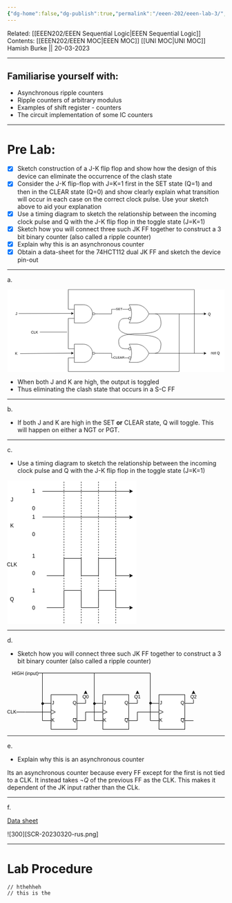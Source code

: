 ```yaml
---
{"dg-home":false,"dg-publish":true,"permalink":"/eeen-202/eeen-lab-3/","dgPassFrontmatter":true}
---
```


Related: [[EEEN202/EEEN Sequential Logic\|EEEN Sequential Logic]]
Contents: [[EEEN202/EEEN MOC\|EEEN MOC]]
[[UNI MOC\|UNI MOC]]
Hamish Burke || 20-03-2023
***

## Familiarise yourself with:
- Asynchronous ripple counters
- Ripple counters of arbitrary modulus
- Examples of shift register - counters
- The circuit implementation of some IC counters

***

# Pre Lab:
- [x] Sketch construction of a J-K flip flop and show how the design of this device can eliminate the occurrence of the clash state
- [x] Consider the J-K flip-flop with J=K=1 first in the SET state (Q=1) and then in the CLEAR state (Q=0) and show clearly explain what transition will occur in each case on the correct clock pulse. Use your sketch above to aid your explanation
- [x] Use a timing diagram to sketch the relationship between the incoming clock pulse and Q with the J-K flip flop in the toggle state (J=K=1)
- [x] Sketch how you will connect three such JK FF together to construct a 3 bit binary counter (also called a ripple counter)
- [x] Explain why this is an asynchronous counter
- [x] Obtain a data-sheet for the 74HCT112 dual JK FF and sketch the device pin-out

***

a. 

<svg xmlns="http://www.w3.org/2000/svg" xmlns:xlink="http://www.w3.org/1999/xlink" version="1.1" width="718px" height="273px" viewBox="-0.5 -0.5 718 273" style="background-color: rgb(255, 255, 255);"><defs/><g><path d="M 301 210 L 344 210.07 L 344 225 L 387 225" fill="none" stroke="rgb(0, 0, 0)" stroke-miterlimit="10" pointer-events="stroke"/><g transform="translate(-0.5 -0.5)"><switch><foreignObject pointer-events="none" width="100%" height="100%" requiredFeatures="http://www.w3.org/TR/SVG11/feature#Extensibility" style="overflow: visible; text-align: left;"><div xmlns="http://www.w3.org/1999/xhtml" style="display: flex; align-items: unsafe center; justify-content: unsafe center; width: 1px; height: 1px; padding-top: 224px; margin-left: 368px;"><div data-drawio-colors="color: rgb(0, 0, 0); background-color: rgb(255, 255, 255); " style="box-sizing: border-box; font-size: 0px; text-align: center;"><div style="display: inline-block; font-size: 11px; font-family: Helvetica; color: rgb(0, 0, 0); line-height: 1.2; pointer-events: all; background-color: rgb(255, 255, 255); white-space: nowrap;">CLEAR</div></div></div></foreignObject><text x="368" y="227" fill="rgb(0, 0, 0)" font-family="Helvetica" font-size="11px" text-anchor="middle">CLEAR</text></switch></g><path d="M 281 210 L 301 210 M 201 195 L 221 195 M 201 225 L 221 225" fill="none" stroke="rgb(0, 0, 0)" stroke-miterlimit="10" pointer-events="all"/><path d="M 221 180 L 251 180 C 267.57 180 281 193.43 281 210 C 281 226.57 267.57 240 251 240 L 221 240 Z" fill="rgb(255, 255, 255)" stroke="rgb(0, 0, 0)" stroke-miterlimit="10" pointer-events="all"/><ellipse cx="284.75" cy="210" rx="3.75" ry="3.75" fill="rgb(255, 255, 255)" stroke="rgb(0, 0, 0)" pointer-events="all"/><path d="M 281 80 L 301 80 M 201 65 L 221 65 M 201 95 L 221 95" fill="none" stroke="rgb(0, 0, 0)" stroke-miterlimit="10" pointer-events="all"/><path d="M 221 50 L 251 50 C 267.57 50 281 63.43 281 80 C 281 96.57 267.57 110 251 110 L 221 110 Z" fill="rgb(255, 255, 255)" stroke="rgb(0, 0, 0)" stroke-miterlimit="10" pointer-events="all"/><ellipse cx="284.75" cy="80" rx="3.75" ry="3.75" fill="rgb(255, 255, 255)" stroke="rgb(0, 0, 0)" pointer-events="all"/><path d="M 387 65 L 344 65 L 344 80.07 L 301 80.07" fill="none" stroke="rgb(0, 0, 0)" stroke-miterlimit="10" pointer-events="stroke"/><g transform="translate(-0.5 -0.5)"><switch><foreignObject pointer-events="none" width="100%" height="100%" requiredFeatures="http://www.w3.org/TR/SVG11/feature#Extensibility" style="overflow: visible; text-align: left;"><div xmlns="http://www.w3.org/1999/xhtml" style="display: flex; align-items: unsafe center; justify-content: unsafe center; width: 1px; height: 1px; padding-top: 64px; margin-left: 369px;"><div data-drawio-colors="color: rgb(0, 0, 0); background-color: rgb(255, 255, 255); " style="box-sizing: border-box; font-size: 0px; text-align: center;"><div style="display: inline-block; font-size: 11px; font-family: Helvetica; color: rgb(0, 0, 0); line-height: 1.2; pointer-events: all; background-color: rgb(255, 255, 255); white-space: nowrap;">SET</div></div></div></foreignObject><text x="369" y="67" fill="rgb(0, 0, 0)" font-family="Helvetica" font-size="11px" text-anchor="middle">SET</text></switch></g><path d="M 487 80 L 650.63 80" fill="none" stroke="rgb(0, 0, 0)" stroke-miterlimit="10" pointer-events="stroke"/><path d="M 655.88 80 L 648.88 83.5 L 650.63 80 L 648.88 76.5 Z" fill="rgb(0, 0, 0)" stroke="rgb(0, 0, 0)" stroke-miterlimit="10" pointer-events="all"/><path d="M 487 80 Q 507.07 80.07 507.07 112.53 Q 507.07 145 437.07 145 Q 367.07 145 367.07 170 Q 367.07 195 387 195" fill="none" stroke="rgb(0, 0, 0)" stroke-miterlimit="10" pointer-events="stroke"/><path d="M 467 80 L 487 80 M 387 65 L 410 65 M 387 95 L 410 95" fill="none" stroke="rgb(0, 0, 0)" stroke-miterlimit="10" pointer-events="all"/><path d="M 427 50 C 444.47 50.56 460.06 62.25 467 80 C 460.06 97.75 444.47 109.44 427 110 L 402 110 C 412.72 91.44 412.72 68.56 402 50 Z" fill="rgb(255, 255, 255)" stroke="rgb(0, 0, 0)" stroke-miterlimit="10" pointer-events="all"/><path d="M 487 210 L 650.63 210" fill="none" stroke="rgb(0, 0, 0)" stroke-miterlimit="10" pointer-events="stroke"/><path d="M 655.88 210 L 648.88 213.5 L 650.63 210 L 648.88 206.5 Z" fill="rgb(0, 0, 0)" stroke="rgb(0, 0, 0)" stroke-miterlimit="10" pointer-events="all"/><path d="M 487 210 Q 507.07 210.07 507.07 180.07 Q 507.07 150.07 437.07 150.07 Q 367.07 150.07 367.07 122.53 Q 367.07 95 387 95" fill="none" stroke="rgb(0, 0, 0)" stroke-miterlimit="10" pointer-events="stroke"/><path d="M 467 210 L 487 210 M 387 195 L 410 195 M 387 225 L 410 225" fill="none" stroke="rgb(0, 0, 0)" stroke-miterlimit="10" pointer-events="all"/><path d="M 427 180 C 444.47 180.56 460.06 192.25 467 210 C 460.06 227.75 444.47 239.44 427 240 L 402 240 C 412.72 221.44 412.72 198.56 402 180 Z" fill="rgb(255, 255, 255)" stroke="rgb(0, 0, 0)" stroke-miterlimit="10" pointer-events="all"/><ellipse cx="404" cy="65" rx="4" ry="4" fill="rgb(255, 255, 255)" stroke="rgb(0, 0, 0)" pointer-events="all"/><ellipse cx="404" cy="95" rx="4" ry="4" fill="rgb(255, 255, 255)" stroke="rgb(0, 0, 0)" pointer-events="all"/><ellipse cx="404" cy="195" rx="4" ry="4" fill="rgb(255, 255, 255)" stroke="rgb(0, 0, 0)" pointer-events="all"/><ellipse cx="404" cy="225" rx="4" ry="4" fill="rgb(255, 255, 255)" stroke="rgb(0, 0, 0)" pointer-events="all"/><path d="M 201 225 L 201 270 L 567 270 L 567 80" fill="none" stroke="rgb(0, 0, 0)" stroke-miterlimit="10" pointer-events="stroke"/><path d="M 201 195 L 201 95" fill="none" stroke="rgb(0, 0, 0)" stroke-miterlimit="10" pointer-events="stroke"/><path d="M 107 140 L 197 140" fill="none" stroke="rgb(0, 0, 0)" stroke-miterlimit="10" pointer-events="stroke"/><rect x="60" y="126" width="60" height="30" fill="none" stroke="none" pointer-events="all"/><g transform="translate(-0.5 -0.5)"><switch><foreignObject pointer-events="none" width="100%" height="100%" requiredFeatures="http://www.w3.org/TR/SVG11/feature#Extensibility" style="overflow: visible; text-align: left;"><div xmlns="http://www.w3.org/1999/xhtml" style="display: flex; align-items: unsafe center; justify-content: unsafe center; width: 58px; height: 1px; padding-top: 141px; margin-left: 61px;"><div data-drawio-colors="color: rgb(0, 0, 0); " style="box-sizing: border-box; font-size: 0px; text-align: center;"><div style="display: inline-block; font-size: 12px; font-family: Helvetica; color: rgb(0, 0, 0); line-height: 1.2; pointer-events: all; white-space: normal; overflow-wrap: normal;">CLK<br /></div></div></div></foreignObject><text x="90" y="145" fill="rgb(0, 0, 0)" font-family="Helvetica" font-size="12px" text-anchor="middle">CLK&#xa;</text></switch></g><path d="M 201 65 L 201 0 L 617 0 L 617 210" fill="none" stroke="rgb(0, 0, 0)" stroke-miterlimit="10" pointer-events="stroke"/><rect x="637" y="66" width="60" height="30" fill="none" stroke="none" pointer-events="all"/><g transform="translate(-0.5 -0.5)"><switch><foreignObject pointer-events="none" width="100%" height="100%" requiredFeatures="http://www.w3.org/TR/SVG11/feature#Extensibility" style="overflow: visible; text-align: left;"><div xmlns="http://www.w3.org/1999/xhtml" style="display: flex; align-items: unsafe center; justify-content: unsafe center; width: 58px; height: 1px; padding-top: 81px; margin-left: 638px;"><div data-drawio-colors="color: rgb(0, 0, 0); " style="box-sizing: border-box; font-size: 0px; text-align: center;"><div style="display: inline-block; font-size: 12px; font-family: Helvetica; color: rgb(0, 0, 0); line-height: 1.2; pointer-events: all; white-space: normal; overflow-wrap: normal;">Q</div></div></div></foreignObject><text x="667" y="85" fill="rgb(0, 0, 0)" font-family="Helvetica" font-size="12px" text-anchor="middle">Q</text></switch></g><rect x="657" y="195" width="60" height="30" fill="none" stroke="none" pointer-events="all"/><g transform="translate(-0.5 -0.5)"><switch><foreignObject pointer-events="none" width="100%" height="100%" requiredFeatures="http://www.w3.org/TR/SVG11/feature#Extensibility" style="overflow: visible; text-align: left;"><div xmlns="http://www.w3.org/1999/xhtml" style="display: flex; align-items: unsafe center; justify-content: unsafe center; width: 58px; height: 1px; padding-top: 210px; margin-left: 658px;"><div data-drawio-colors="color: rgb(0, 0, 0); " style="box-sizing: border-box; font-size: 0px; text-align: center;"><div style="display: inline-block; font-size: 12px; font-family: Helvetica; color: rgb(0, 0, 0); line-height: 1.2; pointer-events: all; white-space: normal; overflow-wrap: normal;">not Q</div></div></div></foreignObject><text x="687" y="214" fill="rgb(0, 0, 0)" font-family="Helvetica" font-size="12px" text-anchor="middle">not Q</text></switch></g><path d="M 37 79 L 212.63 78.69" fill="none" stroke="rgb(0, 0, 0)" stroke-miterlimit="10" pointer-events="stroke"/><path d="M 217.88 78.68 L 210.89 82.19 L 212.63 78.69 L 210.88 75.19 Z" fill="rgb(0, 0, 0)" stroke="rgb(0, 0, 0)" stroke-miterlimit="10" pointer-events="all"/><path d="M 42 210.9 L 212.63 209.46" fill="none" stroke="rgb(0, 0, 0)" stroke-miterlimit="10" pointer-events="stroke"/><path d="M 217.88 209.42 L 210.91 212.98 L 212.63 209.46 L 210.85 205.98 Z" fill="rgb(0, 0, 0)" stroke="rgb(0, 0, 0)" stroke-miterlimit="10" pointer-events="all"/><rect x="0" y="65" width="60" height="30" fill="none" stroke="none" pointer-events="all"/><g transform="translate(-0.5 -0.5)"><switch><foreignObject pointer-events="none" width="100%" height="100%" requiredFeatures="http://www.w3.org/TR/SVG11/feature#Extensibility" style="overflow: visible; text-align: left;"><div xmlns="http://www.w3.org/1999/xhtml" style="display: flex; align-items: unsafe center; justify-content: unsafe center; width: 58px; height: 1px; padding-top: 80px; margin-left: 1px;"><div data-drawio-colors="color: rgb(0, 0, 0); " style="box-sizing: border-box; font-size: 0px; text-align: center;"><div style="display: inline-block; font-size: 12px; font-family: Helvetica; color: rgb(0, 0, 0); line-height: 1.2; pointer-events: all; white-space: normal; overflow-wrap: normal;">J</div></div></div></foreignObject><text x="30" y="84" fill="rgb(0, 0, 0)" font-family="Helvetica" font-size="12px" text-anchor="middle">J</text></switch></g><rect x="17" y="196" width="25" height="30" fill="none" stroke="none" pointer-events="all"/><g transform="translate(-0.5 -0.5)"><switch><foreignObject pointer-events="none" width="100%" height="100%" requiredFeatures="http://www.w3.org/TR/SVG11/feature#Extensibility" style="overflow: visible; text-align: left;"><div xmlns="http://www.w3.org/1999/xhtml" style="display: flex; align-items: unsafe center; justify-content: unsafe center; width: 23px; height: 1px; padding-top: 211px; margin-left: 18px;"><div data-drawio-colors="color: rgb(0, 0, 0); " style="box-sizing: border-box; font-size: 0px; text-align: center;"><div style="display: inline-block; font-size: 12px; font-family: Helvetica; color: rgb(0, 0, 0); line-height: 1.2; pointer-events: all; white-space: normal; overflow-wrap: normal;">K<br /></div></div></div></foreignObject><text x="30" y="215" fill="rgb(0, 0, 0)" font-family="Helvetica" font-size="12px" text-anchor="middle">K&#xa;</text></switch></g></g><switch><g requiredFeatures="http://www.w3.org/TR/SVG11/feature#Extensibility"/><a transform="translate(0,-5)" xlink:href="https://www.diagrams.net/doc/faq/svg-export-text-problems" target="_blank"><text text-anchor="middle" font-size="10px" x="50%" y="100%">Text is not SVG - cannot display</text></a></switch></svg>
- When both J and K are high, the output is toggled
- Thus eliminating the clash state that occurs in a S-C FF


***

b. 

- If both J and K are high in the SET **or** CLEAR state, Q will toggle. This will happen on either a NGT or PGT.

***

c. 

- Use a timing diagram to sketch the relationship between the incoming clock pulse and Q with the J-K flip flop in the toggle state (J=K=1)


<svg xmlns="http://www.w3.org/2000/svg" xmlns:xlink="http://www.w3.org/1999/xlink" version="1.1" width="300px" height="332px" viewBox="-0.5 -0.5 300 332" style="background-color: rgb(255, 255, 255);"><defs/><g><rect x="1" y="30" width="20" height="30" fill="none" stroke="none" pointer-events="all"/><g transform="translate(-0.5 -0.5)"><switch><foreignObject pointer-events="none" width="100%" height="100%" requiredFeatures="http://www.w3.org/TR/SVG11/feature#Extensibility" style="overflow: visible; text-align: left;"><div xmlns="http://www.w3.org/1999/xhtml" style="display: flex; align-items: unsafe center; justify-content: unsafe center; width: 18px; height: 1px; padding-top: 45px; margin-left: 2px;"><div data-drawio-colors="color: rgb(0, 0, 0); " style="box-sizing: border-box; font-size: 0px; text-align: center;"><div style="display: inline-block; font-size: 12px; font-family: Helvetica; color: rgb(0, 0, 0); line-height: 1.2; pointer-events: all; white-space: normal; overflow-wrap: normal;">J</div></div></div></foreignObject><text x="11" y="49" fill="rgb(0, 0, 0)" font-family="Helvetica" font-size="12px" text-anchor="middle">J</text></switch></g><rect x="1" y="90" width="20" height="30" fill="none" stroke="none" pointer-events="all"/><g transform="translate(-0.5 -0.5)"><switch><foreignObject pointer-events="none" width="100%" height="100%" requiredFeatures="http://www.w3.org/TR/SVG11/feature#Extensibility" style="overflow: visible; text-align: left;"><div xmlns="http://www.w3.org/1999/xhtml" style="display: flex; align-items: unsafe center; justify-content: unsafe center; width: 18px; height: 1px; padding-top: 105px; margin-left: 2px;"><div data-drawio-colors="color: rgb(0, 0, 0); " style="box-sizing: border-box; font-size: 0px; text-align: center;"><div style="display: inline-block; font-size: 12px; font-family: Helvetica; color: rgb(0, 0, 0); line-height: 1.2; pointer-events: all; white-space: normal; overflow-wrap: normal;">K</div></div></div></foreignObject><text x="11" y="109" fill="rgb(0, 0, 0)" font-family="Helvetica" font-size="12px" text-anchor="middle">K</text></switch></g><rect x="1" y="180" width="20" height="30" fill="none" stroke="none" pointer-events="all"/><g transform="translate(-0.5 -0.5)"><switch><foreignObject pointer-events="none" width="100%" height="100%" requiredFeatures="http://www.w3.org/TR/SVG11/feature#Extensibility" style="overflow: visible; text-align: left;"><div xmlns="http://www.w3.org/1999/xhtml" style="display: flex; align-items: unsafe center; justify-content: unsafe center; width: 18px; height: 1px; padding-top: 195px; margin-left: 2px;"><div data-drawio-colors="color: rgb(0, 0, 0); " style="box-sizing: border-box; font-size: 0px; text-align: center;"><div style="display: inline-block; font-size: 12px; font-family: Helvetica; color: rgb(0, 0, 0); line-height: 1.2; pointer-events: all; white-space: normal; overflow-wrap: normal;">CLK</div></div></div></foreignObject><text x="11" y="199" fill="rgb(0, 0, 0)" font-family="Helvetica" font-size="12px" text-anchor="middle">CLK</text></switch></g><rect x="1" y="260" width="20" height="30" fill="none" stroke="none" pointer-events="all"/><g transform="translate(-0.5 -0.5)"><switch><foreignObject pointer-events="none" width="100%" height="100%" requiredFeatures="http://www.w3.org/TR/SVG11/feature#Extensibility" style="overflow: visible; text-align: left;"><div xmlns="http://www.w3.org/1999/xhtml" style="display: flex; align-items: unsafe center; justify-content: unsafe center; width: 18px; height: 1px; padding-top: 275px; margin-left: 2px;"><div data-drawio-colors="color: rgb(0, 0, 0); " style="box-sizing: border-box; font-size: 0px; text-align: center;"><div style="display: inline-block; font-size: 12px; font-family: Helvetica; color: rgb(0, 0, 0); line-height: 1.2; pointer-events: all; white-space: normal; overflow-wrap: normal;">Q</div></div></div></foreignObject><text x="11" y="279" fill="rgb(0, 0, 0)" font-family="Helvetica" font-size="12px" text-anchor="middle">Q</text></switch></g><rect x="51" y="10" width="20" height="30" fill="none" stroke="none" pointer-events="all"/><g transform="translate(-0.5 -0.5)"><switch><foreignObject pointer-events="none" width="100%" height="100%" requiredFeatures="http://www.w3.org/TR/SVG11/feature#Extensibility" style="overflow: visible; text-align: left;"><div xmlns="http://www.w3.org/1999/xhtml" style="display: flex; align-items: unsafe center; justify-content: unsafe center; width: 18px; height: 1px; padding-top: 25px; margin-left: 52px;"><div data-drawio-colors="color: rgb(0, 0, 0); " style="box-sizing: border-box; font-size: 0px; text-align: center;"><div style="display: inline-block; font-size: 12px; font-family: Helvetica; color: rgb(0, 0, 0); line-height: 1.2; pointer-events: all; white-space: normal; overflow-wrap: normal;">1</div></div></div></foreignObject><text x="61" y="29" fill="rgb(0, 0, 0)" font-family="Helvetica" font-size="12px" text-anchor="middle">1</text></switch></g><rect x="51" y="50" width="20" height="30" fill="none" stroke="none" pointer-events="all"/><g transform="translate(-0.5 -0.5)"><switch><foreignObject pointer-events="none" width="100%" height="100%" requiredFeatures="http://www.w3.org/TR/SVG11/feature#Extensibility" style="overflow: visible; text-align: left;"><div xmlns="http://www.w3.org/1999/xhtml" style="display: flex; align-items: unsafe center; justify-content: unsafe center; width: 18px; height: 1px; padding-top: 65px; margin-left: 52px;"><div data-drawio-colors="color: rgb(0, 0, 0); " style="box-sizing: border-box; font-size: 0px; text-align: center;"><div style="display: inline-block; font-size: 12px; font-family: Helvetica; color: rgb(0, 0, 0); line-height: 1.2; pointer-events: all; white-space: normal; overflow-wrap: normal;">0</div></div></div></foreignObject><text x="61" y="69" fill="rgb(0, 0, 0)" font-family="Helvetica" font-size="12px" text-anchor="middle">0</text></switch></g><rect x="51" y="70" width="20" height="30" fill="none" stroke="none" pointer-events="all"/><g transform="translate(-0.5 -0.5)"><switch><foreignObject pointer-events="none" width="100%" height="100%" requiredFeatures="http://www.w3.org/TR/SVG11/feature#Extensibility" style="overflow: visible; text-align: left;"><div xmlns="http://www.w3.org/1999/xhtml" style="display: flex; align-items: unsafe center; justify-content: unsafe center; width: 18px; height: 1px; padding-top: 85px; margin-left: 52px;"><div data-drawio-colors="color: rgb(0, 0, 0); " style="box-sizing: border-box; font-size: 0px; text-align: center;"><div style="display: inline-block; font-size: 12px; font-family: Helvetica; color: rgb(0, 0, 0); line-height: 1.2; pointer-events: all; white-space: normal; overflow-wrap: normal;">1</div></div></div></foreignObject><text x="61" y="89" fill="rgb(0, 0, 0)" font-family="Helvetica" font-size="12px" text-anchor="middle">1</text></switch></g><rect x="51" y="110" width="20" height="30" fill="none" stroke="none" pointer-events="all"/><g transform="translate(-0.5 -0.5)"><switch><foreignObject pointer-events="none" width="100%" height="100%" requiredFeatures="http://www.w3.org/TR/SVG11/feature#Extensibility" style="overflow: visible; text-align: left;"><div xmlns="http://www.w3.org/1999/xhtml" style="display: flex; align-items: unsafe center; justify-content: unsafe center; width: 18px; height: 1px; padding-top: 125px; margin-left: 52px;"><div data-drawio-colors="color: rgb(0, 0, 0); " style="box-sizing: border-box; font-size: 0px; text-align: center;"><div style="display: inline-block; font-size: 12px; font-family: Helvetica; color: rgb(0, 0, 0); line-height: 1.2; pointer-events: all; white-space: normal; overflow-wrap: normal;">0</div></div></div></foreignObject><text x="61" y="129" fill="rgb(0, 0, 0)" font-family="Helvetica" font-size="12px" text-anchor="middle">0</text></switch></g><rect x="51" y="160" width="20" height="30" fill="none" stroke="none" pointer-events="all"/><g transform="translate(-0.5 -0.5)"><switch><foreignObject pointer-events="none" width="100%" height="100%" requiredFeatures="http://www.w3.org/TR/SVG11/feature#Extensibility" style="overflow: visible; text-align: left;"><div xmlns="http://www.w3.org/1999/xhtml" style="display: flex; align-items: unsafe center; justify-content: unsafe center; width: 18px; height: 1px; padding-top: 175px; margin-left: 52px;"><div data-drawio-colors="color: rgb(0, 0, 0); " style="box-sizing: border-box; font-size: 0px; text-align: center;"><div style="display: inline-block; font-size: 12px; font-family: Helvetica; color: rgb(0, 0, 0); line-height: 1.2; pointer-events: all; white-space: normal; overflow-wrap: normal;">1</div></div></div></foreignObject><text x="61" y="179" fill="rgb(0, 0, 0)" font-family="Helvetica" font-size="12px" text-anchor="middle">1</text></switch></g><rect x="51" y="200" width="20" height="30" fill="none" stroke="none" pointer-events="all"/><g transform="translate(-0.5 -0.5)"><switch><foreignObject pointer-events="none" width="100%" height="100%" requiredFeatures="http://www.w3.org/TR/SVG11/feature#Extensibility" style="overflow: visible; text-align: left;"><div xmlns="http://www.w3.org/1999/xhtml" style="display: flex; align-items: unsafe center; justify-content: unsafe center; width: 18px; height: 1px; padding-top: 215px; margin-left: 52px;"><div data-drawio-colors="color: rgb(0, 0, 0); " style="box-sizing: border-box; font-size: 0px; text-align: center;"><div style="display: inline-block; font-size: 12px; font-family: Helvetica; color: rgb(0, 0, 0); line-height: 1.2; pointer-events: all; white-space: normal; overflow-wrap: normal;">0</div></div></div></foreignObject><text x="61" y="219" fill="rgb(0, 0, 0)" font-family="Helvetica" font-size="12px" text-anchor="middle">0</text></switch></g><rect x="51" y="240" width="20" height="30" fill="none" stroke="none" pointer-events="all"/><g transform="translate(-0.5 -0.5)"><switch><foreignObject pointer-events="none" width="100%" height="100%" requiredFeatures="http://www.w3.org/TR/SVG11/feature#Extensibility" style="overflow: visible; text-align: left;"><div xmlns="http://www.w3.org/1999/xhtml" style="display: flex; align-items: unsafe center; justify-content: unsafe center; width: 18px; height: 1px; padding-top: 255px; margin-left: 52px;"><div data-drawio-colors="color: rgb(0, 0, 0); " style="box-sizing: border-box; font-size: 0px; text-align: center;"><div style="display: inline-block; font-size: 12px; font-family: Helvetica; color: rgb(0, 0, 0); line-height: 1.2; pointer-events: all; white-space: normal; overflow-wrap: normal;">1</div></div></div></foreignObject><text x="61" y="259" fill="rgb(0, 0, 0)" font-family="Helvetica" font-size="12px" text-anchor="middle">1</text></switch></g><rect x="51" y="280" width="20" height="30" fill="none" stroke="none" pointer-events="all"/><g transform="translate(-0.5 -0.5)"><switch><foreignObject pointer-events="none" width="100%" height="100%" requiredFeatures="http://www.w3.org/TR/SVG11/feature#Extensibility" style="overflow: visible; text-align: left;"><div xmlns="http://www.w3.org/1999/xhtml" style="display: flex; align-items: unsafe center; justify-content: unsafe center; width: 18px; height: 1px; padding-top: 295px; margin-left: 52px;"><div data-drawio-colors="color: rgb(0, 0, 0); " style="box-sizing: border-box; font-size: 0px; text-align: center;"><div style="display: inline-block; font-size: 12px; font-family: Helvetica; color: rgb(0, 0, 0); line-height: 1.2; pointer-events: all; white-space: normal; overflow-wrap: normal;">0</div></div></div></foreignObject><text x="61" y="299" fill="rgb(0, 0, 0)" font-family="Helvetica" font-size="12px" text-anchor="middle">0</text></switch></g><path d="M 91 220 L 131 220 L 131 180 L 171 180 L 171 220 L 211 220 L 211 180 L 251 180 L 251 220 L 284.63 220" fill="none" stroke="rgb(0, 0, 0)" stroke-miterlimit="10" pointer-events="stroke"/><path d="M 289.88 220 L 282.88 223.5 L 284.63 220 L 282.88 216.5 Z" fill="rgb(0, 0, 0)" stroke="rgb(0, 0, 0)" stroke-miterlimit="10" pointer-events="all"/><path d="M 131 330 L 131 0" fill="none" stroke="rgb(0, 0, 0)" stroke-miterlimit="10" stroke-dasharray="3 3" pointer-events="stroke"/><path d="M 171 330 L 171 0" fill="none" stroke="rgb(0, 0, 0)" stroke-miterlimit="10" stroke-dasharray="3 3" pointer-events="stroke"/><path d="M 211 330 L 211 0" fill="none" stroke="rgb(0, 0, 0)" stroke-miterlimit="10" stroke-dasharray="3 3" pointer-events="stroke"/><path d="M 251 330 L 251 0" fill="none" stroke="rgb(0, 0, 0)" stroke-miterlimit="10" stroke-dasharray="3 3" pointer-events="stroke"/><path d="M 81 25 L 284.63 25" fill="none" stroke="rgb(0, 0, 0)" stroke-miterlimit="10" pointer-events="stroke"/><path d="M 289.88 25 L 282.88 28.5 L 284.63 25 L 282.88 21.5 Z" fill="rgb(0, 0, 0)" stroke="rgb(0, 0, 0)" stroke-miterlimit="10" pointer-events="all"/><path d="M 81 84.5 L 284.63 84.98" fill="none" stroke="rgb(0, 0, 0)" stroke-miterlimit="10" pointer-events="stroke"/><path d="M 289.88 85 L 282.87 88.48 L 284.63 84.98 L 282.89 81.48 Z" fill="rgb(0, 0, 0)" stroke="rgb(0, 0, 0)" stroke-miterlimit="10" pointer-events="all"/><path d="M 91 294 L 131 294 L 131 254 L 171 254 L 171 294 L 211 294 L 211 270 L 211 254 L 251 254 L 251 294 L 284.63 294" fill="none" stroke="rgb(0, 0, 0)" stroke-miterlimit="10" pointer-events="stroke"/><path d="M 289.88 294 L 282.88 297.5 L 284.63 294 L 282.88 290.5 Z" fill="rgb(0, 0, 0)" stroke="rgb(0, 0, 0)" stroke-miterlimit="10" pointer-events="all"/></g><switch><g requiredFeatures="http://www.w3.org/TR/SVG11/feature#Extensibility"/><a transform="translate(0,-5)" xlink:href="https://www.diagrams.net/doc/faq/svg-export-text-problems" target="_blank"><text text-anchor="middle" font-size="10px" x="50%" y="100%">Text is not SVG - cannot display</text></a></switch></svg>

***

d. 

- Sketch how you will connect three such JK FF together to construct a 3 bit binary counter (also called a ripple counter)


<svg xmlns="http://www.w3.org/2000/svg" xmlns:xlink="http://www.w3.org/1999/xlink" version="1.1" width="440px" height="136px" viewBox="-0.5 -0.5 440 136"><defs/><g><path d="M 181 115 L 181 95 L 201 95" fill="none" stroke="rgb(0, 0, 0)" stroke-miterlimit="10" pointer-events="stroke"/><path d="M 181 75 L 181.14 51.37" fill="none" stroke="rgb(0, 0, 0)" stroke-miterlimit="10" pointer-events="stroke"/><path d="M 181.17 46.12 L 184.63 53.14 L 181.14 51.37 L 177.63 53.1 Z" fill="rgb(0, 0, 0)" stroke="rgb(0, 0, 0)" stroke-miterlimit="10" pointer-events="all"/><g transform="translate(-0.5 -0.5)"><switch><foreignObject pointer-events="none" width="100%" height="100%" requiredFeatures="http://www.w3.org/TR/SVG11/feature#Extensibility" style="overflow: visible; text-align: left;"><div xmlns="http://www.w3.org/1999/xhtml" style="display: flex; align-items: unsafe center; justify-content: unsafe center; width: 1px; height: 1px; padding-top: 60px; margin-left: 181px;"><div data-drawio-colors="color: rgb(0, 0, 0); background-color: rgb(255, 255, 255); " style="box-sizing: border-box; font-size: 0px; text-align: center;"><div style="display: inline-block; font-size: 11px; font-family: Helvetica; color: rgb(0, 0, 0); line-height: 1.2; pointer-events: all; background-color: rgb(255, 255, 255); white-space: nowrap;">Q0</div></div></div></foreignObject><text x="181" y="63" fill="rgb(0, 0, 0)" font-family="Helvetica" font-size="11px" text-anchor="middle">Q0</text></switch></g><path d="M 81 95 L 41 95 L 1 94.91" fill="none" stroke="rgb(0, 0, 0)" stroke-miterlimit="10" pointer-events="stroke"/><g transform="translate(-0.5 -0.5)"><switch><foreignObject pointer-events="none" width="100%" height="100%" requiredFeatures="http://www.w3.org/TR/SVG11/feature#Extensibility" style="overflow: visible; text-align: left;"><div xmlns="http://www.w3.org/1999/xhtml" style="display: flex; align-items: unsafe center; justify-content: unsafe center; width: 1px; height: 1px; padding-top: 95px; margin-left: 10px;"><div data-drawio-colors="color: rgb(0, 0, 0); background-color: rgb(255, 255, 255); " style="box-sizing: border-box; font-size: 0px; text-align: center;"><div style="display: inline-block; font-size: 11px; font-family: Helvetica; color: rgb(0, 0, 0); line-height: 1.2; pointer-events: all; background-color: rgb(255, 255, 255); white-space: nowrap;">CLK</div></div></div></foreignObject><text x="10" y="99" fill="rgb(0, 0, 0)" font-family="Helvetica" font-size="11px" text-anchor="middle">CLK</text></switch></g><rect x="101" y="55" width="60" height="80" fill="rgb(255, 255, 255)" stroke="rgb(0, 0, 0)" pointer-events="all"/><path d="M 81 75 L 101 75 M 81 115 L 101 115 M 161 75 L 181 75 M 161 115 L 181 115 M 152 110 L 160 110 M 101 90 L 111 95 L 101 100 M 81 95 L 101 95" fill="none" stroke="rgb(0, 0, 0)" stroke-miterlimit="10" pointer-events="all"/><g fill="#000000" font-family="Arial,Helvetica" text-anchor="middle" font-size="11px"><text x="105.5" y="77.5">J</text></g><g fill="#000000" font-family="Arial,Helvetica" text-anchor="middle" font-size="11px"><text x="105.5" y="117.5">K</text></g><g fill="#000000" font-family="Arial,Helvetica" text-anchor="middle" font-size="11px"><text x="155.5" y="77.5">Q</text></g><g fill="#000000" font-family="Arial,Helvetica" text-anchor="middle" font-size="11px"><text x="155.5" y="117.5">Q</text></g><path d="M 301 115 L 301 95 L 331 95" fill="none" stroke="rgb(0, 0, 0)" stroke-miterlimit="10" pointer-events="stroke"/><path d="M 301 75 L 301.14 51.37" fill="none" stroke="rgb(0, 0, 0)" stroke-miterlimit="10" pointer-events="stroke"/><path d="M 301.17 46.12 L 304.63 53.14 L 301.14 51.37 L 297.63 53.1 Z" fill="rgb(0, 0, 0)" stroke="rgb(0, 0, 0)" stroke-miterlimit="10" pointer-events="all"/><g transform="translate(-0.5 -0.5)"><switch><foreignObject pointer-events="none" width="100%" height="100%" requiredFeatures="http://www.w3.org/TR/SVG11/feature#Extensibility" style="overflow: visible; text-align: left;"><div xmlns="http://www.w3.org/1999/xhtml" style="display: flex; align-items: unsafe center; justify-content: unsafe center; width: 1px; height: 1px; padding-top: 60px; margin-left: 301px;"><div data-drawio-colors="color: rgb(0, 0, 0); background-color: rgb(255, 255, 255); " style="box-sizing: border-box; font-size: 0px; text-align: center;"><div style="display: inline-block; font-size: 11px; font-family: Helvetica; color: rgb(0, 0, 0); line-height: 1.2; pointer-events: all; background-color: rgb(255, 255, 255); white-space: nowrap;">Q1</div></div></div></foreignObject><text x="301" y="63" fill="rgb(0, 0, 0)" font-family="Helvetica" font-size="11px" text-anchor="middle">Q1</text></switch></g><rect x="221" y="55" width="60" height="80" fill="rgb(255, 255, 255)" stroke="rgb(0, 0, 0)" pointer-events="all"/><path d="M 201 75 L 221 75 M 201 115 L 221 115 M 281 75 L 301 75 M 281 115 L 301 115 M 272 110 L 280 110 M 221 90 L 231 95 L 221 100 M 201 95 L 221 95" fill="none" stroke="rgb(0, 0, 0)" stroke-miterlimit="10" pointer-events="all"/><g fill="#000000" font-family="Arial,Helvetica" text-anchor="middle" font-size="11px"><text x="225.5" y="77.5">J</text></g><g fill="#000000" font-family="Arial,Helvetica" text-anchor="middle" font-size="11px"><text x="225.5" y="117.5">K</text></g><g fill="#000000" font-family="Arial,Helvetica" text-anchor="middle" font-size="11px"><text x="275.5" y="77.5">Q</text></g><g fill="#000000" font-family="Arial,Helvetica" text-anchor="middle" font-size="11px"><text x="275.5" y="117.5">Q</text></g><path d="M 431 75 L 431.14 51.37" fill="none" stroke="rgb(0, 0, 0)" stroke-miterlimit="10" pointer-events="stroke"/><path d="M 431.17 46.12 L 434.63 53.14 L 431.14 51.37 L 427.63 53.1 Z" fill="rgb(0, 0, 0)" stroke="rgb(0, 0, 0)" stroke-miterlimit="10" pointer-events="all"/><g transform="translate(-0.5 -0.5)"><switch><foreignObject pointer-events="none" width="100%" height="100%" requiredFeatures="http://www.w3.org/TR/SVG11/feature#Extensibility" style="overflow: visible; text-align: left;"><div xmlns="http://www.w3.org/1999/xhtml" style="display: flex; align-items: unsafe center; justify-content: unsafe center; width: 1px; height: 1px; padding-top: 60px; margin-left: 431px;"><div data-drawio-colors="color: rgb(0, 0, 0); background-color: rgb(255, 255, 255); " style="box-sizing: border-box; font-size: 0px; text-align: center;"><div style="display: inline-block; font-size: 11px; font-family: Helvetica; color: rgb(0, 0, 0); line-height: 1.2; pointer-events: all; background-color: rgb(255, 255, 255); white-space: nowrap;">Q2</div></div></div></foreignObject><text x="431" y="63" fill="rgb(0, 0, 0)" font-family="Helvetica" font-size="11px" text-anchor="middle">Q2</text></switch></g><rect x="351" y="55" width="60" height="80" fill="rgb(255, 255, 255)" stroke="rgb(0, 0, 0)" pointer-events="all"/><path d="M 331 75 L 351 75 M 331 115 L 351 115 M 411 75 L 431 75 M 411 115 L 431 115 M 402 110 L 410 110 M 351 90 L 361 95 L 351 100 M 331 95 L 351 95" fill="none" stroke="rgb(0, 0, 0)" stroke-miterlimit="10" pointer-events="all"/><g fill="#000000" font-family="Arial,Helvetica" text-anchor="middle" font-size="11px"><text x="355.5" y="77.5">J</text></g><g fill="#000000" font-family="Arial,Helvetica" text-anchor="middle" font-size="11px"><text x="355.5" y="117.5">K</text></g><g fill="#000000" font-family="Arial,Helvetica" text-anchor="middle" font-size="11px"><text x="405.5" y="77.5">Q</text></g><g fill="#000000" font-family="Arial,Helvetica" text-anchor="middle" font-size="11px"><text x="405.5" y="117.5">Q</text></g><path d="M 51 5 L 331 5 L 331 75 L 331 115" fill="none" stroke="rgb(0, 0, 0)" stroke-miterlimit="10" pointer-events="stroke"/><g transform="translate(-0.5 -0.5)"><switch><foreignObject pointer-events="none" width="100%" height="100%" requiredFeatures="http://www.w3.org/TR/SVG11/feature#Extensibility" style="overflow: visible; text-align: left;"><div xmlns="http://www.w3.org/1999/xhtml" style="display: flex; align-items: unsafe center; justify-content: unsafe center; width: 1px; height: 1px; padding-top: 6px; margin-left: 41px;"><div data-drawio-colors="color: rgb(0, 0, 0); background-color: rgb(255, 255, 255); " style="box-sizing: border-box; font-size: 0px; text-align: center;"><div style="display: inline-block; font-size: 11px; font-family: Helvetica; color: rgb(0, 0, 0); line-height: 1.2; pointer-events: all; background-color: rgb(255, 255, 255); white-space: nowrap;">HIGH (input)</div></div></div></foreignObject><text x="41" y="10" fill="rgb(0, 0, 0)" font-family="Helvetica" font-size="11px" text-anchor="middle">HIGH (input)</text></switch></g><ellipse cx="331.5" cy="74.5" rx="2.5" ry="2.5" fill="#242424" stroke="rgb(0, 0, 0)" pointer-events="all"/><path d="M 201 5 L 201 115" fill="none" stroke="rgb(0, 0, 0)" stroke-miterlimit="10" pointer-events="stroke"/><ellipse cx="201.5" cy="75.5" rx="2.5" ry="2.5" fill="#242424" stroke="rgb(0, 0, 0)" pointer-events="all"/><path d="M 81 5 L 81 115" fill="none" stroke="rgb(0, 0, 0)" stroke-miterlimit="10" pointer-events="stroke"/><ellipse cx="81.5" cy="75.5" rx="2.5" ry="2.5" fill="#242424" stroke="rgb(0, 0, 0)" pointer-events="all"/></g><switch><g requiredFeatures="http://www.w3.org/TR/SVG11/feature#Extensibility"/><a transform="translate(0,-5)" xlink:href="https://www.diagrams.net/doc/faq/svg-export-text-problems" target="_blank"><text text-anchor="middle" font-size="10px" x="50%" y="100%">Text is not SVG - cannot display</text></a></switch></svg>


***

e. 

- Explain why this is an asynchronous counter

Its an asynchronous counter because every FF except for the first is not tied to a CLK. It instead takes $\neg Q$ of the previous FF as the CLK. This makes it dependent of the JK input rather than the CLk.

***

f. 

[Data sheet](https://assets.nexperia.com/documents/data-sheet/74HC_HCT112.pdf)

![300][SCR-20230320-rus.png]
***

# Lab Procedure

```
// hthehheh
// this is the 
```


